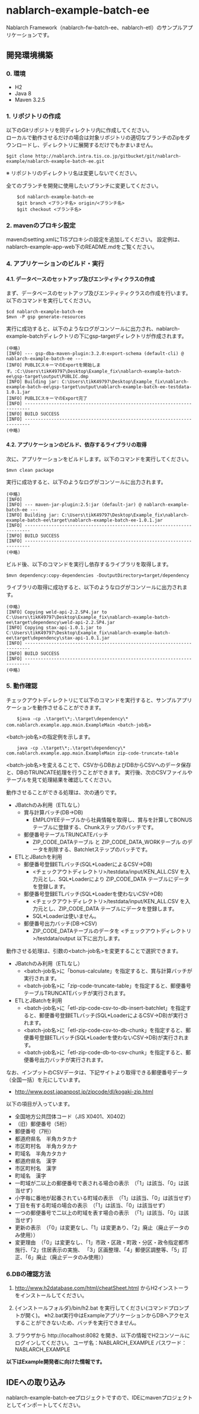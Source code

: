 nablarch-example-batch-ee
===============
Nablarch Framework（nablarch-fw-batch-ee、nablarch-etl）のサンプルアプリケーションです。<br />

## 開発環境構築

### 0. 環境

* H2
* Java 8
* Maven 3.2.5

### 1. リポジトリの作成
以下のGitリポジトリを同ディレクトリ内に作成してください。<br />
ローカルで動作させるだけの場合は対象リポジトリの適切なブランチのZipをダウンロードし、ディレクトリに展開するだけでもかまいません。<br />

    $git clone http://nablarch.intra.tis.co.jp/gitbucket/git/nablarch-example/nablarch-example-batch-ee.git

※ リポジトリのディレクトリ名は変更しないでください。

全てのブランチを開発に使用したいブランチに変更してください。

```リモートブランチへの切り替え例
    $cd nablarch-example-batch-ee
    $git branch <ブランチ名> origin/<ブランチ名>
    $git checkout <ブランチ名>
```

### 2. mavenのプロキシ設定
mavenのsetting.xmlにTISプロキシの設定を追加してください。
設定例は、nablarch-example-app-web下のREADME.mdをご覧ください。


### 4. アプリケーションのビルド・実行

#### 4.1. データベースのセットアップ及びエンティティクラスの作成
まず、データベースのセットアップ及びエンティティクラスの作成を行います。以下のコマンドを実行してください。

    $cd nablarch-example-batch-ee
    $mvn -P gsp generate-resources

実行に成功すると、以下のようなログがコンソールに出力され、nablarch-example-batchディレクトリの下にgsp-targetディレクトリが作成されます。

    (中略)
    [INFO] --- gsp-dba-maven-plugin:3.2.0:export-schema (default-cli) @ nablarch-example-batch-ee ---
    [INFO] PUBLICスキーマのExportを開始します。:C:\Users\tikK49797\Desktop\Example_fix\nablarch-example-batch-ee\gsp-target\output\PUBLIC.dmp
    [INFO] Building jar: C:\Users\tikK49797\Desktop\Example_fix\nablarch-example-batch-ee\gsp-target\output\nablarch-example-batch-ee-testdata-1.0.1.jar
    [INFO] PUBLICスキーマのExport完了
    [INFO] ------------------------------------------------------------------------
    [INFO] BUILD SUCCESS
    [INFO] ------------------------------------------------------------------------
    (中略)

#### 4.2. アプリケーションのビルド、依存するライブラリの取得

次に、アプリケーションをビルドします。以下のコマンドを実行してください。

    $mvn clean package

実行に成功すると、以下のようなログがコンソールに出力されます。

    (中略)
    [INFO]
    [INFO] --- maven-jar-plugin:2.5:jar (default-jar) @ nablarch-example-batch-ee ---
    [INFO] Building jar: C:\Users\tikK49797\Desktop\Example_fix\nablarch-example-batch-ee\target\nablarch-example-batch-ee-1.0.1.jar
    [INFO] ------------------------------------------------------------------------
    [INFO] BUILD SUCCESS
    [INFO] ------------------------------------------------------------------------
    (中略)

ビルド後、以下のコマンドを実行し依存するライブラリを取得します。

    $mvn dependency:copy-dependencies -DoutputDirectory=target/dependency

ライブラリの取得に成功すると、以下のようなログがコンソールに出力されます。

    (中略)
    [INFO] Copying weld-api-2.2.SP4.jar to C:\Users\tikK49797\Desktop\Example_fix\nablarch-example-batch-ee\target\dependency\weld-api-2.2.SP4.jar
    [INFO] Copying stax-api-1.0.1.jar to C:\Users\tikK49797\Desktop\Example_fix\nablarch-example-batch-ee\target\dependency\stax-api-1.0.1.jar
    [INFO] ------------------------------------------------------------------------
    [INFO] BUILD SUCCESS
    [INFO] ------------------------------------------------------------------------
    (中略)

### 5. 動作確認

チェックアウトディレクトリにて以下のコマンドを実行すると、サンプルアプリケーションを動作させることができます。

```
    $java -cp .\target\*;.\target\dependency\* com.nablarch.example.app.main.ExampleMain <batch-job名>
```

<batch-job名>の指定例を示します。

```    
    java -cp .\target\*;.\target\dependency\* com.nablarch.example.app.main.ExampleMain zip-code-truncate-table
```

<batch-job名>を変えることで、CSVからDBおよびDBからCSVへのデータ保存と、DBのTRUNCATE処理を行うことができます。
実行後、次のCSVファイルやテーブルを見て処理結果を確認してください。

動作させることができる処理は、次の通りです。

* JBatchのみ利用（ETLなし）
    * 賞与計算バッチ(DB→DB)
        * EMPLOYEEテーブルから社員情報を取得し、賞与を計算してBONUSテーブルに登録する、Chunkステップのバッチです。
    * 郵便番号テーブルTRUNCATEバッチ
        * ZIP_CODE_DATAテーブル と ZIP_CODE_DATA_WORKテーブル のデータを削除する、Batchletステップのバッチです。
* ETLとJBatchを利用
    * 郵便番号登録ETLバッチ(SQL*LoaderによるCSV→DB)
        * <チェックアウトディレクトリ>/testdata/input/KEN_ALL.CSV を入力元とし、SQL*Loaderにより ZIP_CODE_DATA テーブルにデータを登録します。
    * 郵便番号登録ETLバッチ(SQL*Loaderを使わないCSV→DB)
        * <チェックアウトディレクトリ>/testdata/input/KEN_ALL.CSV を入力元とし、ZIP_CODE_DATA テーブルにデータを登録します。
        * SQL*Loaderは使いません。
    * 郵便番号出力バッチ(DB→CSV)
        * ZIP_CODE_DATAテーブルのデータを <チェックアウトディレクトリ>/testdata/output 以下に出力します。

動作させる処理は、引数の<batch-job名>を変更することで選択できます。

* JBatchのみ利用（ETLなし）
    * <batch-job名>に「bonus-calculate」を指定すると、賞与計算バッチが実行されます。
    * <batch-job名>に「zip-code-truncate-table」を指定すると、郵便番号テーブルTRUNCATEバッチが実行されます。
* ETLとJBatchを利用
    * <batch-job名>に「etl-zip-code-csv-to-db-insert-batchlet」を指定すると、郵便番号登録ETLバッチ(SQL*LoaderによるCSV→DB)が実行されます。
    * <batch-job名>に「etl-zip-code-csv-to-db-chunk」を指定すると、郵便番号登録ETLバッチ(SQL*Loaderを使わないCSV→DB)が実行されます。
    * <batch-job名>に「etl-zip-code-db-to-csv-chunk」を指定すると、郵便番号出力バッチが実行されます。


なお、インプットのCSVデータは、下記サイトより取得できる郵便番号データ（全国一括）を元にしています。

* http://www.post.japanpost.jp/zipcode/dl/kogaki-zip.html

以下の項目が入っています。
* 全国地方公共団体コード（JIS X0401、X0402）
* （旧）郵便番号（5桁）
* 郵便番号（7桁）
* 都道府県名　半角カタカナ
* 市区町村名　半角カタカナ
* 町域名　半角カタカナ
* 都道府県名　漢字
* 市区町村名　漢字
* 町域名　漢字
* 一町域が二以上の郵便番号で表される場合の表示　（「1」は該当、「0」は該当せず）
* 小字毎に番地が起番されている町域の表示　（「1」は該当、「0」は該当せず）
* 丁目を有する町域の場合の表示　（「1」は該当、「0」は該当せず）
* 一つの郵便番号で二以上の町域を表す場合の表示　（「1」は該当、「0」は該当せず）
* 更新の表示　（「0」は変更なし、「1」は変更あり、「2」廃止（廃止データのみ使用））
* 変更理由　（「0」は変更なし、「1」市政・区政・町政・分区・政令指定都市施行、「2」住居表示の実施、 「3」区画整理、「4」郵便区調整等、「5」訂正、「6」廃止（廃止データのみ使用））

### 6.DBの確認方法

1. http://www.h2database.com/html/cheatSheet.html からH2インストーラをインストールしてください。

2. {インストールフォルダ}/bin/h2.bat を実行してください(コマンドプロンプトが開く)。
  ※h2.bat実行中はExampleアプリケーションからDBへアクセスすることができないため、バッチを実行できません。

3. ブラウザから http://localhost:8082 を開き、以下の情報でH2コンソールにログインしてください。
  ユーザ名：NABLARCH_EXAMPLE
  パスワード：NABLARCH_EXAMPLE

**以下はExample開発者に向けた情報です。**

## IDEへの取り込み
nablarch-example-batch-eeプロジェクトですので、IDEにmavenプロジェクトとしてインポートしてください。
